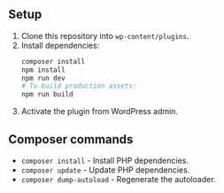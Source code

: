 
## Setup

1. Clone this repository into `wp-content/plugins`.
1. Install dependencies:
   ```sh
   composer install
   npm install
   npm run dev
   # To build production assets:
   npm run build
   ```
1. Activate the plugin from WordPress admin.

## Composer commands

- `composer install` - Install PHP dependencies.
- `composer update` - Update PHP dependencies.
- `composer dump-autoload` - Regenerate the autoloader.
